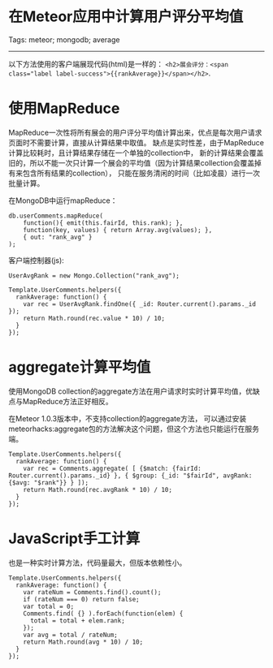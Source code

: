 # 在Meteor应用中计算用户评分平均值
Tags: meteor; mongodb; average

------

以下方法使用的客户端展现代码(html)是一样的：
`<h2>展会评分：<span class="label label-success">{{rankAverage}}</span></h2>`.

# 使用MapReduce

MapReduce一次性将所有展会的用户评分平均值计算出来，优点是每次用户请求页面时不需要计算，直接从计算结果中取值。
缺点是实时性差，由于MapReduce计算比较耗时，且计算结果存储在一个单独的collection中，
新的计算结果会覆盖旧的，所以不能一次只计算一个展会的平均值（因为计算结果collection会覆盖掉有来包含所有结果的collection），
只能在服务清闲的时间（比如凌晨）进行一次批量计算。

在MongoDB中运行mapReduce：

    db.userComments.mapReduce(
        function(){ emit(this.fairId, this.rank); },
        function(key, values) { return Array.avg(values); },
        { out: "rank_avg" }
    );


客户端控制器(js):

    UserAvgRank = new Mongo.Collection("rank_avg");

    Template.UserComments.helpers({
      rankAverage: function() {
        var rec = UserAvgRank.findOne({ _id: Router.current().params._id });
        return Math.round(rec.value * 10) / 10;
      }
    });

# aggregate计算平均值

使用MongoDB collection的aggregate方法在用户请求时实时计算平均值，优缺点与MapReduce方法正好相反。

在Meteor 1.0.3版本中，不支持collection的aggregate方法，
可以通过安装meteorhacks:aggregate包的方法解决这个问题，但这个方法也只能运行在服务端。

    Template.UserComments.helpers({
      rankAverage: function() {
        var rec = Comments.aggregate( [ {$match: {fairId: Router.current().params._id} }, { $group: {_id: "$fairId", avgRank: {$avg: "$rank"}} } ]);
        return Math.round(rec.avgRank * 10) / 10;
      }
    });

# JavaScript手工计算

也是一种实时计算方法，代码量最大，但版本依赖性小。

    Template.UserComments.helpers({
      rankAverage: function() {
        var rateNum = Comments.find().count();
        if (rateNum === 0) return false;
        var total = 0;
        Comments.find( {} ).forEach(function(elem) {
          total = total + elem.rank;
        });
        var avg = total / rateNum;
        return Math.round(avg * 10) / 10;
      }
    });

